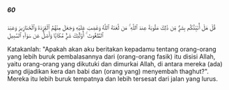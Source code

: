 ##### 60

<span class="ayah">قُلْ هَلْ أُنَبِّئُكُم بِشَرٍّۢ مِّن ذَٰلِكَ مَثُوبَةً عِندَ ٱللَّهِ ۚ مَن لَّعَنَهُ ٱللَّهُ وَغَضِبَ عَلَيْهِ وَجَعَلَ مِنْهُمُ ٱلْقِرَدَةَ وَٱلْخَنَازِيرَ وَعَبَدَ ٱلطَّٰغُوتَ ۚ أُو۟لَٰٓئِكَ شَرٌّۭ مَّكَانًۭا وَأَضَلُّ عَن سَوَآءِ ٱلسَّبِيلِ</span>

<span class="ayah_translation">Katakanlah: "Apakah akan aku beritakan kepadamu tentang orang-orang yang lebih buruk pembalasannya dari (orang-orang fasik) itu disisi Allah, yaitu orang-orang yang dikutuki dan dimurkai Allah, di antara mereka (ada) yang dijadikan kera dan babi dan (orang yang) menyembah thaghut?". Mereka itu lebih buruk tempatnya dan lebih tersesat dari jalan yang lurus.</span>

